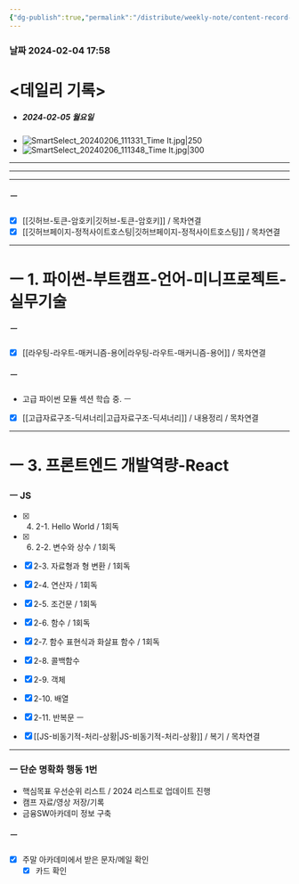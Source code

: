 ```yaml
---
{"dg-publish":true,"permalink":"/distribute/weekly-note/content-record-folder/2024-02-04-w1/","tags":["데일리-주간-기록"],"noteIcon":""}
---
```


### 날짜 2024-02-04 17:58

# <데일리 기록> 

- ##### 2024-02-05 월요일
- ![SmartSelect_20240206_111331_Time It.jpg|250](/img/user/%EC%B2%A8%EB%B6%80%ED%8C%8C%EC%9D%BC/SmartSelect_20240206_111331_Time%20It.jpg)
- ![SmartSelect_20240206_111348_Time It.jpg|300](/img/user/%EC%B2%A8%EB%B6%80%ED%8C%8C%EC%9D%BC/SmartSelect_20240206_111348_Time%20It.jpg)

-------------------------------
------
-----

##### ㅡ
- [x] [[깃허브-토큰-암호키\|깃허브-토큰-암호키]] / 목차연결
- [x] [[깃허브페이지-정적사이트호스팅\|깃허브페이지-정적사이트호스팅]] / 목차연결

---
# ㅡ 1. 파이썬-부트캠프-언어-미니프로젝트-실무기술


##### ㅡ 
- [x] [[라우팅-라우트-매커니즘-용어\|라우팅-라우트-매커니즘-용어]] / 목차연결

##### ㅡ
- 고급 파이썬 모듈
섹션 학습 중.
ㅡ
- [x] [[고급자료구조-딕셔너리\|고급자료구조-딕셔너리]] / 내용정리 / 목차연결


----
# ㅡ 3. 프론트엔드 개발역량-React

### ㅡ JS
- [x] 4. 2-1. Hello World / 1회독
- [x] 6. 2-2. 변수와 상수 / 1회독
- [x] 2-3. 자료형과 형 변환  / 1회독
- [x] 2-4. 연산자 / 1회독
- [x] 2-5. 조건문 / 1회독
- [x] 2-6. 함수 / 1회독
- [x] 2-7. 함수 표현식과 화살표 함수 / 1회독
- [x] 2-8. 콜백함수 
- [x] 2-9. 객체
- [x] 2-10. 배열
- [x] 2-11. 반복문
ㅡ
- [x] [[JS-비동기적-처리-상황\|JS-비동기적-처리-상황]] / 복기 / 목차연결


----
###  ㅡ 단순 명확화 행동 1번
- 핵심목표 우선순위 리스트 / 2024 리스트로 업데이트 진행
- 캠프 자료/영상 저장/기록
- 금융SW아카데미 정보 구축


##### ㅡ
- [x] 주말 아카데미에서 받은 문자/메일 확인 
	- [x] 카드 확인 
